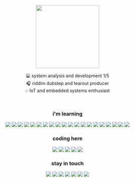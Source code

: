 <p align="center">
  <img width="200" src="https://media1.tenor.com/m/GoP1vft7w_oAAAAC/crow-bow.gif">
</p>

<div align=center>
  <p>
  💻 system analysis and development 1/5<br>
  🎧 riddim dubstep and tearout producer<br>
  💡 IoT and embedded systems enthusiast
  </p>
</div>

<br/>

<div align=center>
  <h3>i'm learning</h3>
  <img src="https://img.shields.io/badge/MySQL-171328?style=for-the-badge&logo=mysql&logoColor=white"/>
  <img src="https://img.shields.io/badge/Figma-171328?style=for-the-badge&logo=figma&logoColor=white"/>
  <img src="https://img.shields.io/badge/Docker-171328?style=for-the-badge&logo=docker&logoColor=white"/>
  <img src="https://img.shields.io/badge/Django-171328?style=for-the-badge&logo=django&logoColor=white"/>
  <img src="https://img.shields.io/badge/Node%20js-171328?style=for-the-badge&logo=nodedotjs&logoColor=white"/>
  <img src="https://img.shields.io/badge/PowerBI-171328?style=for-the-badge&logo=Power%20BI&logoColor=white"/>
  <img src="https://img.shields.io/badge/Sass-171328?style=for-the-badge&logo=sass&logoColor=white"/>
  <img src="https://img.shields.io/badge/Tailwind-171328?style=for-the-badge&logo=tailwind-css&logoColor=white"/>
  <img src="https://img.shields.io/badge/HTML-171328?style=for-the-badge&logo=html5&logoColor=white"/>
  <img src="https://img.shields.io/badge/CSS-171328?style=for-the-badge&logo=css3&logoColor=white"/>
  <img src="https://img.shields.io/badge/JavaScript-171328?style=for-the-badge&logo=javascript&logoColor=white"/>
  <img src="https://img.shields.io/badge/json-171328?style=for-the-badge&logo=json&logoColor=white"/>
  <img src="https://img.shields.io/badge/Pandas-171328?style=for-the-badge&logo=pandas&logoColor=white"/>
  <img src="https://img.shields.io/badge/Python-171328?style=for-the-badge&logo=python&logoColor=white"/>
  <img src="https://img.shields.io/badge/TypeScript-171328?style=for-the-badge&logo=typescript&logoColor=white"/>
  <img src="https://img.shields.io/badge/Grafana-171328?style=for-the-badge&logo=grafana&logoColor=white"/>
  <img src="https://img.shields.io/badge/GIT-171328?style=for-the-badge&logo=git&logoColor=white"/>
  <img src="https://img.shields.io/badge/Excel-171328?style=for-the-badge&logo=microsoft-excel&logoColor=white"/>
  <img src="https://img.shields.io/badge/React-171328?style=for-the-badge&logo=react&logoColor=white"/>
  <img src="https://img.shields.io/badge/AWS-171328?style=for-the-badge&logo=amazonaws&logoColor=white"/>
</div>

<div align=center>
<h3>coding here</h3>

  <img src="https://img.shields.io/badge/Pop!_OS-171328?style=for-the-badge&logo=Pop!_OS&logoColor=white"/>
  <img src="https://img.shields.io/badge/samsung%20expert_x30-171328?style=for-the-badge&logo=Samsung&logoColor=white"/>
  <img src="https://img.shields.io/badge/NVIDIA_MX110-171328?style=for-the-badge&logo=nvidia&logoColor=white"/>
  <img src="https://img.shields.io/badge/Intel%20Core_i7_8th-171328?style=for-the-badge&logo=intel&logoColor=white"/>
  <img src="https://img.shields.io/badge/VSCode-171328?style=for-the-badge&logo=visual%20studio%20code&logoColor=white"/>
</div>

<h3 align=center>stay in touch</h3>

<p align="center">
  <a href="https://wa.me/5571996070108" target="_blank"><img loading="lazy" src="https://img.shields.io/badge/WhatsApp-25D366?style=for-the-badge&logo=WhatsApp&logoColor=white" target="_blank"></a>
  <a href="https://www.x.com/brdneo" target="_blank"><img loading="lazy" src="https://img.shields.io/badge/Twitter-1DA1F2?style=for-the-badge&logo=twitter&logoColor=white" target="_blank"></a>
  <a href="https://linkedin.com/in/brdneo" target="_blank"><img loading="lazy" src="https://img.shields.io/badge/LinkedIn-0077B5?style=for-the-badge&logo=linkedin&logoColor=white" target="_blank"></a>
  <a href="https://youtube.com/@brdneo" target="_blank"><img loading="lazy" src="https://img.shields.io/badge/YouTube-FF0000?style=for-the-badge&logo=youtube&logoColor=white" target="_blank"></a>
  <a href="https://instagram.com/brdneo"><img loading="lazy" src="https://img.shields.io/badge/Instagram-E4405F?style=for-the-badge&logo=instagram&logoColor=white" target="_blank"></a>
  <a href="mailto:brdneo@proton.me" target="_blank"><img loading="lazy" src="https://img.shields.io/badge/ProtonMail-8B89CC?style=for-the-badge&logo=protonmail&logoColor=white" target="_blank"></a>
  <a href="https://open.spotify.com/user/zm391kg8wp3eo2x8ak09xkwrd" target="_blank"><img loading="lazy" src="https://img.shields.io/badge/Spotify-1ED760?&style=for-the-badge&logo=spotify&logoColor=white" target="_blank"></a>
</p>
